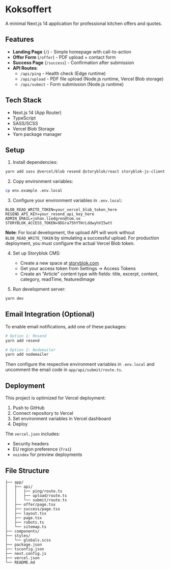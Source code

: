 # Koksoffert

A minimal Next.js 14 application for professional kitchen offers and quotes.

## Features

- **Landing Page** (`/`) - Simple homepage with call-to-action
- **Offer Form** (`/offer`) - PDF upload + contact form
- **Success Page** (`/success`) - Confirmation after submission
- **API Routes**:
  - `/api/ping` - Health check (Edge runtime)
  - `/api/upload` - PDF file upload (Node.js runtime, Vercel Blob storage)
  - `/api/submit` - Form submission (Node.js runtime)

## Tech Stack

- Next.js 14 (App Router)
- TypeScript
- SASS/SCSS
- Vercel Blob Storage
- Yarn package manager

## Setup

1. Install dependencies:

```bash
yarn add sass @vercel/blob resend @storyblok/react storyblok-js-client storyblok-rich-text-react-renderer
```

2. Copy environment variables:

```bash
cp env.example .env.local
```

3. Configure your environment variables in `.env.local`:

```
BLOB_READ_WRITE_TOKEN=your_vercel_blob_token_here
RESEND_API_KEY=your_resend_api_key_here
ADMIN_EMAIL=johan.liedgren@tom.se
STORYBLOK_ACCESS_TOKEN=9DGra75hYTHrLddwyhVI5wtt
```

**Note**: For local development, the upload API will work without `BLOB_READ_WRITE_TOKEN` by simulating a successful upload. For production deployment, you must configure the actual Vercel Blob token.

4. Set up Storyblok CMS:

   - Create a new space at [storyblok.com](https://storyblok.com)
   - Get your access token from Settings → Access Tokens
   - Create an "Article" content type with fields: title, excerpt, content, category, readTime, featuredImage

5. Run development server:

```bash
yarn dev
```

## Email Integration (Optional)

To enable email notifications, add one of these packages:

```bash
# Option 1: Resend
yarn add resend

# Option 2: Nodemailer
yarn add nodemailer
```

Then configure the respective environment variables in `.env.local` and uncomment the email code in `app/api/submit/route.ts`.

## Deployment

This project is optimized for Vercel deployment:

1. Push to GitHub
2. Connect repository to Vercel
3. Set environment variables in Vercel dashboard
4. Deploy

The `vercel.json` includes:

- Security headers
- EU region preference (`fra1`)
- `noindex` for preview deployments

## File Structure

```
├── app/
│   ├── api/
│   │   ├── ping/route.ts
│   │   ├── upload/route.ts
│   │   └── submit/route.ts
│   ├── offer/page.tsx
│   ├── success/page.tsx
│   ├── layout.tsx
│   ├── page.tsx
│   ├── robots.ts
│   └── sitemap.ts
├── components/
├── styles/
│   └── globals.scss
├── package.json
├── tsconfig.json
├── next.config.js
├── vercel.json
└── README.md
```
